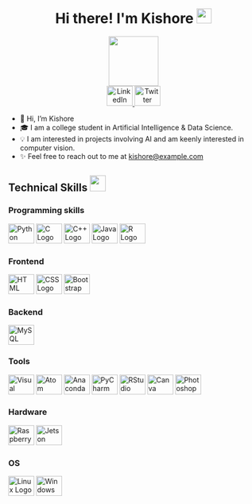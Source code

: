 <h1 align='center'> Hi there! I'm Kishore <img src = "https://raw.githubusercontent.com/MartinHeinz/MartinHeinz/master/wave.gif" width = 30px> </h1>
<p align='center'>
</p>
<div id="header" align="center">
  <img src="https://media.giphy.com/media/hqU2KkjW5bE2v2Z7Q2/giphy.gif" width="100"/>
</div>
<div id="badges" align="center">
  <a href="https://www.linkedin.com/in/kishore/">
    <img src="https://cdn.jsdelivr.net/gh/devicons/devicon/icons/linkedin/linkedin-original.svg" height="40" width="52" alt="LinkedIn logo" />
  </a>
  <a href="https://twitter.com/kishore">
      <img src="https://cdn.jsdelivr.net/gh/devicons/devicon/icons/twitter/twitter-original.svg" height="40" width="52" alt="Twitter logo" />
  </a>
</div>
  
- 👋 Hi, I’m Kishore
- 🎓 I am a college student in Artificial Intelligence & Data Science.
- 💡 I am interested in projects involving AI and am keenly interested in computer vision.
- ✨ Feel free to reach out to me at kishore@example.com

<h2> Technical Skills <img src = "https://media2.giphy.com/media/QssGEmpkyEOhBCb7e1/giphy.gif?cid=ecf05e47a0n3gi1bfqntqmob8g9aid1oyj2wr3ds3mg700bl&rid=giphy.gif" width = 32px> </h2>

<h3 align = 'left'> Programming skills </h3>

 <div align = left''>
  <img src="https://cdn.jsdelivr.net/gh/devicons/devicon/icons/python/python-original.svg" height="40" width="52" alt="Python Logo" />
  <img src="https://cdn.jsdelivr.net/gh/devicons/devicon/icons/c/c-original.svg" height="40" width="52" alt="C Logo" />
  <img src="https://cdn.jsdelivr.net/gh/devicons/devicon/icons/cplusplus/cplusplus-original.svg" height="40" width="52" alt="C++ Logo" />
  <img src="https://cdn.jsdelivr.net/gh/devicons/devicon/icons/java/java-original.svg" height="40" width="52" alt="Java Logo" />
  <img src="https://cdn.jsdelivr.net/gh/devicons/devicon/icons/r/r-original.svg" height="40" width="52" alt="R Logo" />
 </div>

 <h3 align = 'left'> Frontend</h3>

 <div align = 'left'>
   <img src="https://cdn.jsdelivr.net/gh/devicons/devicon/icons/html5/html5-original.svg" height="40" width="52" alt="HTML Logo" />
   <img src="https://cdn.jsdelivr.net/gh/devicons/devicon/icons/css3/css3-original.svg" height="40" width="52" alt="CSS Logo" />
   <img src="https://cdn.jsdelivr.net/gh/devicons/devicon/icons/bootstrap/bootstrap-original.svg" height="40" width="52" alt="Bootstrap Logo" />
 </div>

 <h3>Backend</h3>

 <div align='left'>
   <img src="https://cdn.jsdelivr.net/gh/devicons/devicon/icons/mysql/mysql-original.svg" height="40" width="52" alt="MySQL Logo" />
 </div>

 <h3>Tools</h3>

 <div>
   <img src="https://cdn.jsdelivr.net/gh/devicons/devicon/icons/vscode/vscode-original.svg" height="40" width="52" alt="Visual Studio Code Logo" />
   <img src="https://cdn.jsdelivr.net/gh/devicons/devicon/icons/atom/atom-original.svg" height="40" width="52" alt="Atom Logo" />
   <img src="https://cdn.jsdelivr.net/gh/devicons/devicon/icons/anaconda/anaconda-original.svg" height="40" width="52" alt="Anaconda Logo" />
   <img src="https://cdn.jsdelivr.net/gh/devicons/devicon/icons/pycharm/pycharm-original-wordmark.svg" height="40" width="52" alt="PyCharm Logo" />
   <img src="https://cdn.jsdelivr.net/gh/devicons/devicon/icons/rstudio/rstudio-original.svg" height="40" width="52" alt="RStudio Logo" />
   <img src="https://cdn.jsdelivr.net/gh/devicons/devicon/icons/canva/canva-original.svg" height="40" width="52" alt="Canva Logo" />
   <img src="https://cdn.jsdelivr.net/gh/devicons/devicon/icons/photoshop/photoshop-plain.svg" height="40" width="52" alt="Photoshop Logo" />
 </div>

<h3>Hardware</h3>

<div>
  <img src="https://cdn.jsdelivr.net/gh/devicons/devicon/icons/raspberrypi/raspberrypi-original.svg" height="40" width="52" alt="Raspberry Pi Logo" />
  <img src="https://developer.nvidia.com/sites/default/files/akamai/embedded/images/jetsonNano/JetsonNano-DevKit_Front-Top_Right_trimmed.jpg" height="40" width="52" alt="Jetson Nano Logo" />
</div>

<h3>OS</h3>

<div>
  <img src="https://cdn.jsdelivr.net/gh/devicons/devicon/icons/linux/linux-original.svg" height="40" width="52" alt="Linux Logo" />
  <img src="https://cdn.jsdelivr.net/gh/devicons/devicon/icons/windows8/windows8-original.svg" height="40" width="52" alt="Windows 8 Logo" />
</div>

